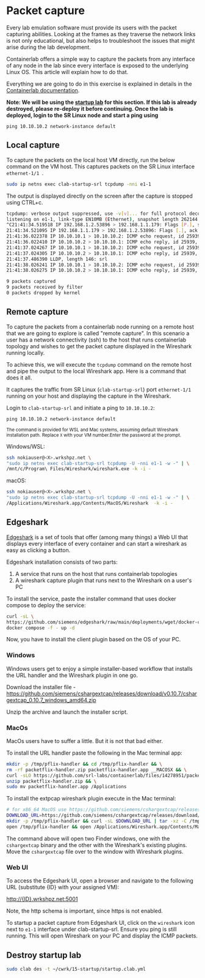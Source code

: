 # Packet capture

Every lab emulation software must provide its users with the packet capturing abilities. Looking at the frames as they traverse the network links is not only educational, but also helps to troubleshoot the issues that might arise during the lab development.

Containerlab offers a simple way to capture the packets from any interface of any node in the lab since every interface is exposed to the underlying Linux OS. This article will explain how to do that.

Everything we are going to do in this exercise is explained in details in the [Containerlab documentation](https://containerlab.dev/manual/wireshark/).

**Note: We will be using the [startup lab](../15-startup/README.md) for this section. If this lab is already destroyed, please re-deploy it before continuing. Once the lab is deployed, login to the SR Linux node and start a ping using**

```srl
ping 10.10.10.2 network-instance default
```

## Local capture

To capture the packets on the local host VM directly, run the below command on the VM host. This captures packets on the SR Linux interface `ethernet-1/1 `.

```bash
sudo ip netns exec clab-startup-srl tcpdump -nni e1-1
```

The output is displayed directly on the screen after the capture is stopped using CTRL+c.

```bash
tcpdump: verbose output suppressed, use -v[v]... for full protocol decode
listening on e1-1, link-type EN10MB (Ethernet), snapshot length 262144 bytes
^C21:41:34.519518 IP 192.168.1.2.53896 > 192.168.1.1.179: Flags [P.], seq 585107004:585107023, ack 625985616, win 502, options [nop,nop,TS val 3540017866 ecr 2310269600], length 19: BGP
21:41:34.521095 IP 192.168.1.1.179 > 192.168.1.2.53896: Flags [.], ack 19, win 31290, options [nop,nop,TS val 2310287756 ecr 3540017866], length 0
21:41:36.022378 IP 10.10.10.1 > 10.10.10.2: ICMP echo request, id 25939, seq 1, length 64
21:41:36.022410 IP 10.10.10.2 > 10.10.10.1: ICMP echo reply, id 25939, seq 1, length 64
21:41:37.024267 IP 10.10.10.1 > 10.10.10.2: ICMP echo request, id 25939, seq 2, length 64
21:41:37.024305 IP 10.10.10.2 > 10.10.10.1: ICMP echo reply, id 25939, seq 2, length 64
21:41:37.486390 LLDP, length 146: srl
21:41:38.026241 IP 10.10.10.1 > 10.10.10.2: ICMP echo request, id 25939, seq 3, length 64
21:41:38.026275 IP 10.10.10.2 > 10.10.10.1: ICMP echo reply, id 25939, seq 3, length 64

9 packets captured
9 packets received by filter
0 packets dropped by kernel
```


## Remote capture

To capture the packets from a containerlab node running on a remote host that we are going to explore is called "remote capture". In this scenario a user has a network connectivity (ssh) to the host that runs containerlab topology and wishes to get the packet capture displayed in the Wireshark running locally.

To achieve this, we will execute the `tcpdump` command on the remote host and pipe the output to the local Wireshark app. Here is a command that does it all.

It captures the traffic from SR Linux (`clab-startup-srl`) port `ethernet-1/1` running on your host and displaying the capture in the Wireshark.

Login to `clab-startup-srl` and initiate a ping to `10.10.10.2`:

```srl
ping 10.10.10.2 network-instance default
```

<small>The command is provided for WSL and Mac systems, assuming default Wireshark installation path. Replace `X` with your VM number.Enter the password at the prompt.</small>

Windows/WSL:

```bash
ssh nokiauser@<X>.wrkshpz.net \
"sudo ip netns exec clab-startup-srl tcpdump -U -nni e1-1 -w -" | \
/mnt/c/Program\ Files/Wireshark/wireshark.exe -k -i -
```

macOS:

```bash
ssh nokiauser@<X>.wrkshpz.net \
"sudo ip netns exec clab-startup-srl tcpdump -U -nni e1-1 -w -" | \
/Applications/Wireshark.app/Contents/MacOS/Wireshark  -k -i -
```

## Edgeshark

[Edgeshark](https://edgeshark.siemens.io/#/) is a set of tools that offer (among many things) a Web UI that displays every interface of every container and can start a wireshark as easy as clicking a button.

Edgeshark installation consists of two parts:

1. A service that runs on the host that runs containerlab topologies
2. A wireshark capture plugin that runs next to the Wireshark on a user's PC

To install the service, paste the installer command that uses docker compose to deploy the service:

```bash
curl -sL \
https://github.com/siemens/edgeshark/raw/main/deployments/wget/docker-compose.yaml | \
docker compose -f - up -d
```

Now, you have to install the client plugin based on the OS of your PC.

### Windows

Windows users get to enjoy a simple installer-based workflow that installs the URL handler and the Wireshark plugin in one go.

Download the installer file - <https://github.com/siemens/cshargextcap/releases/download/v0.10.7/cshargextcap_0.10.7_windows_amd64.zip>

Unzip the archive and launch the installer script.

### MacOs

MacOs users have to suffer a little. But it is not that bad either.

To install the URL handler paste the following in the Mac terminal app:

```bash
mkdir -p /tmp/pflix-handler && cd /tmp/pflix-handler && \
rm -rf packetflix-handler.zip packetflix-handler.app __MACOSX && \
curl -sLO https://github.com/srl-labs/containerlab/files/14278951/packetflix-handler.zip && \
unzip packetflix-handler.zip && \
sudo mv packetflix-handler.app /Applications
```

To install the extpcap wireshark plugin execute in the Mac terminal:

```bash
# for x86_64 MacOS use https://github.com/siemens/cshargextcap/releases/download/v0.10.7/cshargextcap_0.10.7_darwin_amd64.tar.gz
DOWNLOAD_URL=https://github.com/siemens/cshargextcap/releases/download/v0.10.7/cshargextcap_0.10.7_darwin_arm64.tar.gz
mkdir -p /tmp/pflix-handler && curl -sL $DOWNLOAD_URL | tar -xz -C /tmp/pflix-handler && \
open /tmp/pflix-handler && open /Applications/Wireshark.app/Contents/MacOS/extcap
```

The command above will open two Finder windows, one with the `cshargextcap` binary and the other with the Wireshark's existing plugins. Move the `cshargextcap` file over to the window with Wireshark plugins.

### Web UI

To access the Edgeshark UI, open a browser and navigate to the following URL (substitute {ID} with your assigned VM):

<http://{ID}.wrkshpz.net:5001>

Note, the http schema is important, since https is not enabled.

To startup a packet capture from Edgeshark UI, click on the `wireshark` icon next to `e1-1` interface under clab-startup-srl. Ensure you ping is still running. This will open Wireshark on your PC and display the ICMP packets.

## Destroy startup lab

```bash
sudo clab des -t ~/cwrk/15-startup/startup.clab.yml
```


